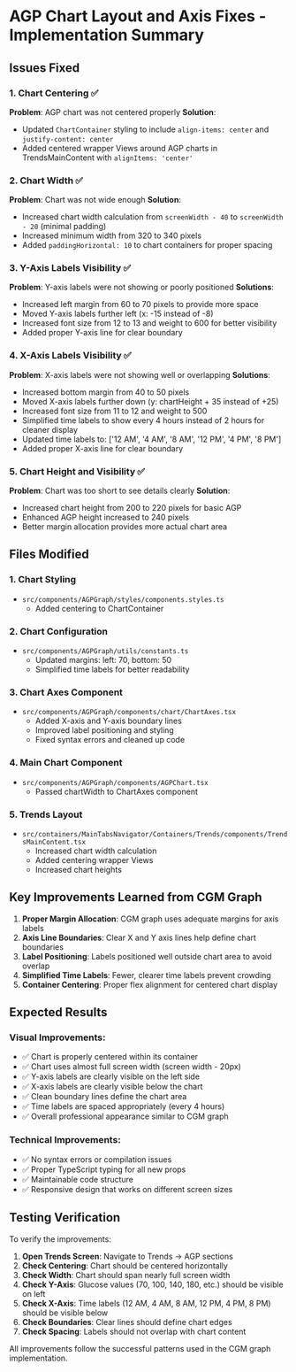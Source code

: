 # AGP Chart Layout and Axis Fixes - Implementation Summary

## Issues Fixed

### 1. Chart Centering ✅
**Problem**: AGP chart was not centered properly
**Solution**: 
- Updated `ChartContainer` styling to include `align-items: center` and `justify-content: center`
- Added centered wrapper Views around AGP charts in TrendsMainContent with `alignItems: 'center'`

### 2. Chart Width ✅
**Problem**: Chart was not wide enough
**Solution**:
- Increased chart width calculation from `screenWidth - 40` to `screenWidth - 20` (minimal padding)
- Increased minimum width from 320 to 340 pixels
- Added `paddingHorizontal: 10` to chart containers for proper spacing

### 3. Y-Axis Labels Visibility ✅
**Problem**: Y-axis labels were not showing or poorly positioned
**Solutions**:
- Increased left margin from 60 to 70 pixels to provide more space
- Moved Y-axis labels further left (x: -15 instead of -8)
- Increased font size from 12 to 13 and weight to 600 for better visibility
- Added proper Y-axis line for clear boundary

### 4. X-Axis Labels Visibility ✅
**Problem**: X-axis labels were not showing well or overlapping
**Solutions**:
- Increased bottom margin from 40 to 50 pixels
- Moved X-axis labels further down (y: chartHeight + 35 instead of +25)
- Increased font size from 11 to 12 and weight to 500
- Simplified time labels to show every 4 hours instead of 2 hours for cleaner display
- Updated time labels to: ['12 AM', '4 AM', '8 AM', '12 PM', '4 PM', '8 PM']
- Added proper X-axis line for clear boundary

### 5. Chart Height and Visibility ✅
**Problem**: Chart was too short to see details clearly
**Solution**:
- Increased chart height from 200 to 220 pixels for basic AGP
- Enhanced AGP height increased to 240 pixels
- Better margin allocation provides more actual chart area

## Files Modified

### 1. Chart Styling
- `src/components/AGPGraph/styles/components.styles.ts`
  - Added centering to ChartContainer

### 2. Chart Configuration  
- `src/components/AGPGraph/utils/constants.ts`
  - Updated margins: left: 70, bottom: 50
  - Simplified time labels for better readability

### 3. Chart Axes Component
- `src/components/AGPGraph/components/chart/ChartAxes.tsx`
  - Added X-axis and Y-axis boundary lines
  - Improved label positioning and styling
  - Fixed syntax errors and cleaned up code

### 4. Main Chart Component
- `src/components/AGPGraph/components/AGPChart.tsx`
  - Passed chartWidth to ChartAxes component

### 5. Trends Layout
- `src/containers/MainTabsNavigator/Containers/Trends/components/TrendsMainContent.tsx`
  - Increased chart width calculation
  - Added centering wrapper Views
  - Increased chart heights

## Key Improvements Learned from CGM Graph

1. **Proper Margin Allocation**: CGM graph uses adequate margins for axis labels
2. **Axis Line Boundaries**: Clear X and Y axis lines help define chart boundaries  
3. **Label Positioning**: Labels positioned well outside chart area to avoid overlap
4. **Simplified Time Labels**: Fewer, clearer time labels prevent crowding
5. **Container Centering**: Proper flex alignment for centered chart display

## Expected Results

### Visual Improvements:
- ✅ Chart is properly centered within its container
- ✅ Chart uses almost full screen width (screen width - 20px)
- ✅ Y-axis labels are clearly visible on the left side
- ✅ X-axis labels are clearly visible below the chart
- ✅ Clean boundary lines define the chart area
- ✅ Time labels are spaced appropriately (every 4 hours)
- ✅ Overall professional appearance similar to CGM graph

### Technical Improvements:
- ✅ No syntax errors or compilation issues
- ✅ Proper TypeScript typing for all new props
- ✅ Maintainable code structure
- ✅ Responsive design that works on different screen sizes

## Testing Verification

To verify the improvements:

1. **Open Trends Screen**: Navigate to Trends → AGP sections
2. **Check Centering**: Chart should be centered horizontally
3. **Check Width**: Chart should span nearly full screen width
4. **Check Y-Axis**: Glucose values (70, 100, 140, 180, etc.) should be visible on left
5. **Check X-Axis**: Time labels (12 AM, 4 AM, 8 AM, 12 PM, 4 PM, 8 PM) should be visible below
6. **Check Boundaries**: Clear lines should define chart edges
7. **Check Spacing**: Labels should not overlap with chart content

All improvements follow the successful patterns used in the CGM graph implementation.
